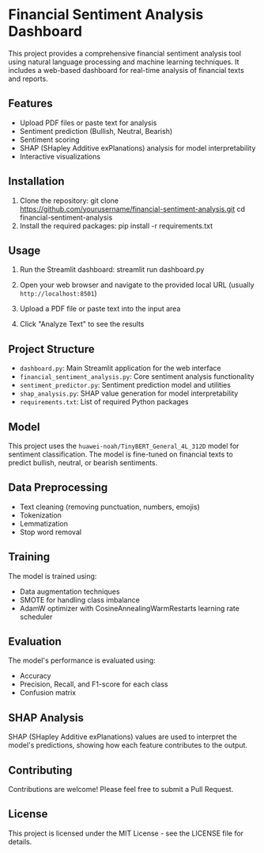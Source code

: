 # Financial Sentiment Analysis Dashboard

This project provides a comprehensive financial sentiment analysis tool using natural language processing and machine learning techniques. It includes a web-based dashboard for real-time analysis of financial texts and reports.

## Features

- Upload PDF files or paste text for analysis
- Sentiment prediction (Bullish, Neutral, Bearish)
- Sentiment scoring
- SHAP (SHapley Additive exPlanations) analysis for model interpretability
- Interactive visualizations

## Installation

1. Clone the repository:
git clone https://github.com/yourusername/financial-sentiment-analysis.git
cd financial-sentiment-analysis
2. Install the required packages:
pip install -r requirements.txt

## Usage

1. Run the Streamlit dashboard:
streamlit run dashboard.py
2. Open your web browser and navigate to the provided local URL (usually `http://localhost:8501`)

3. Upload a PDF file or paste text into the input area

4. Click "Analyze Text" to see the results

## Project Structure

- `dashboard.py`: Main Streamlit application for the web interface
- `financial_sentiment_analysis.py`: Core sentiment analysis functionality
- `sentiment_predictor.py`: Sentiment prediction model and utilities
- `shap_analysis.py`: SHAP value generation for model interpretability
- `requirements.txt`: List of required Python packages

## Model

This project uses the `huawei-noah/TinyBERT_General_4L_312D` model for sentiment classification. The model is fine-tuned on financial texts to predict bullish, neutral, or bearish sentiments.

## Data Preprocessing

- Text cleaning (removing punctuation, numbers, emojis)
- Tokenization
- Lemmatization
- Stop word removal

## Training

The model is trained using:
- Data augmentation techniques
- SMOTE for handling class imbalance
- AdamW optimizer with CosineAnnealingWarmRestarts learning rate scheduler

## Evaluation

The model's performance is evaluated using:
- Accuracy
- Precision, Recall, and F1-score for each class
- Confusion matrix

## SHAP Analysis

SHAP (SHapley Additive exPlanations) values are used to interpret the model's predictions, showing how each feature contributes to the output.

## Contributing

Contributions are welcome! Please feel free to submit a Pull Request.

## License

This project is licensed under the MIT License - see the LICENSE file for details.